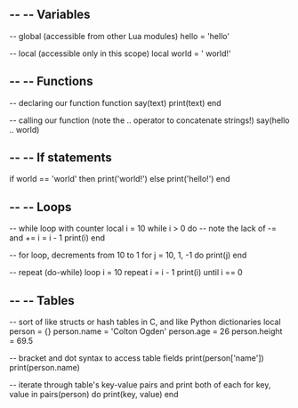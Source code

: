 
  
--
-- Variables
--

-- global (accessible from other Lua modules)
hello = 'hello'

-- local (accessible only in this scope)
local world = ' world!'

--
-- Functions
--

-- declaring our function
function say(text)
    print(text)
end

-- calling our function (note the .. operator to concatenate strings!)
say(hello .. world)

--
-- If statements
--
if world == 'world' then
    print('world!')
else
    print('hello!')
end

--
-- Loops
--

-- while loop with counter
local i = 10
while i > 0 do
    -- note the lack of -= and +=
    i = i - 1
    print(i)
end

-- for loop, decrements from 10 to 1
for j = 10, 1, -1 do
    print(j)
end

-- repeat (do-while) loop
i = 10
repeat
    i = i - 1
    print(i)
until i == 0

--
-- Tables
--

-- sort of like structs or hash tables in C, and like Python dictionaries
local person = {}
person.name = 'Colton Ogden'
person.age = 26
person.height = 69.5

-- bracket and dot syntax to access table fields
print(person['name'])
print(person.name)

-- iterate through table's key-value pairs and print both of each
for key, value in pairs(person) do
    print(key, value)
end
